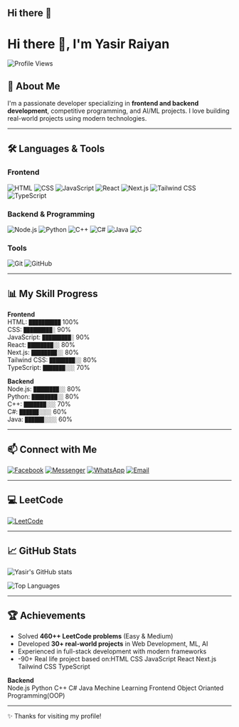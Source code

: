 ## Hi there 👋

<!--
**Yasirraiyan/Yasirraiyan** is a ✨ _special_ ✨ repository because its `README.md` (this file) appears on your GitHub profile.

Here are some ideas to get you started:

- 🔭 I’m currently working on ...
- 🌱 I’m currently learning ...
- 👯 I’m looking to collaborate on ...
- 🤔 I’m looking for help with ...
- 💬 Ask me about ...
- 📫 How to reach me: ...
- 😄 Pronouns: ...
- ⚡ Fun fact: ...
-->
# Hi there 👋, I'm Yasir Raiyan

![Profile Views](https://komarev.com/ghpvc/?username=Yasirraiyan&style=flat-square)

## 🚀 About Me
I'm a passionate developer specializing in **frontend and backend development**, competitive programming, and AI/ML projects. I love building real-world projects using modern technologies.

---

## 🛠️ Languages & Tools

### Frontend
![HTML](https://img.shields.io/badge/-HTML5-black?style=flat-square&logo=html5)
![CSS](https://img.shields.io/badge/-CSS3-black?style=flat-square&logo=css3)
![JavaScript](https://img.shields.io/badge/-JavaScript-black?style=flat-square&logo=javascript)
![React](https://img.shields.io/badge/-React-black?style=flat-square&logo=react)
![Next.js](https://img.shields.io/badge/-Next.js-black?style=flat-square&logo=next.js)
![Tailwind CSS](https://img.shields.io/badge/-Tailwind%20CSS-black?style=flat-square&logo=tailwind-css)
![TypeScript](https://img.shields.io/badge/-TypeScript-black?style=flat-square&logo=typescript)

### Backend & Programming
![Node.js](https://img.shields.io/badge/-Node.js-black?style=flat-square&logo=node.js)
![Python](https://img.shields.io/badge/-Python-black?style=flat-square&logo=python)
![C++](https://img.shields.io/badge/-C++-black?style=flat-square&logo=c%2B%2B)
![C#](https://img.shields.io/badge/-C%23-black?style=flat-square&logo=c-sharp)
![Java](https://img.shields.io/badge/-Java-black?style=flat-square&logo=java)
![C](https://img.shields.io/badge/-C-black?style=flat-square&logo=c)

### Tools
![Git](https://img.shields.io/badge/-Git-black?style=flat-square&logo=git)
![GitHub](https://img.shields.io/badge/-GitHub-black?style=flat-square&logo=github)

---

## 📊 My Skill Progress
**Frontend**  
HTML: `██████████` 100%  
CSS: `█████████░` 90%  
JavaScript: `█████████░` 90%  
React: `████████░░` 80%  
Next.js: `████████░░` 80%  
Tailwind CSS: `████████░░` 80%  
TypeScript: `███████░░░` 70%  

**Backend**  
Node.js: `████████░░` 80%  
Python: `████████░░` 80%  
C++: `███████░░░` 70%  
C#: `██████░░░░` 60%  
Java: `██████░░░░` 60%  

---

## 📫 Connect with Me
[![Facebook](https://img.shields.io/badge/Facebook-1877F2?style=flat-square&logo=facebook&logoColor=white)](https://www.facebook.com/yasir.raiyan.54/)
[![Messenger](https://img.shields.io/badge/Messenger-00B2FF?style=flat-square&logo=facebook-messenger&logoColor=white)](https://www.messenger.com/e2ee/t/29267772716202806)
[![WhatsApp](https://img.shields.io/badge/WhatsApp-25D366?style=flat-square&logo=whatsapp&logoColor=white)](tel:01407841543)
[![Email](https://img.shields.io/badge/Email-D14836?style=flat-square&logo=gmail&logoColor=white)](mailto:yasirraiyan@iut-dhaka.edu)

---

## 💻 LeetCode
[![LeetCode](https://img.shields.io/badge/LeetCode-FFA116?style=flat-square&logo=leetcode&logoColor=black)](https://leetcode.com/u/yasirraiyan/)

---

## 📈 GitHub Stats
![Yasir's GitHub stats](https://github-readme-stats.vercel.app/api?username=Yasirraiyan&show_icons=true&theme=radical)

![Top Languages](https://github-readme-stats.vercel.app/api/top-langs/?username=Yasirraiyan&layout=compact&theme=radical)

---

## 🏆 Achievements
- Solved **460++ LeetCode problems** (Easy & Medium)
- Developed **30+ real-world projects** in Web Development, ML, AI
- Experienced in full-stack development with modern frameworks
- -90+ Real life project based on:HTML 
CSS
JavaScript
React
Next.js
Tailwind CSS
TypeScript

**Backend**  
Node.js 
Python 
C++
C#
Java
Mechine Learning
Frontend
Object Orianted Programming(OOP)


---

✨ Thanks for visiting my profile!
